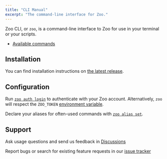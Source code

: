 ```yaml
---
title: "CLI Manual"
excerpt: "The command-line interface for Zoo."
---
```


Zoo CLI, or `zoo`, is a command-line interface to Zoo for use in your terminal or your scripts.

- [Available commands](/docs/developer-tools/cli/manual/zoo)

## Installation

You can find installation instructions on [the latest release](https://github.com/KittyCAD/cli/releases).

## Configuration

Run [`zoo auth login`](/docs/developer-tools/cli/manual/zoo_auth_login) to authenticate with your Zoo account. Alternatively, `zoo` will respect the `ZOO_TOKEN` [environment variable](/docs/developer-tools/cli/manual/zoo#about).

Declare your aliases for often-used commands with [`zoo alias set`](/docs/developer-tools/cli/manual/zoo_alias_set).

## Support

Ask usage questions and send us feedback in [Discussions](https://github.com/KittyCAD/cli/discussions)

Report bugs or search for existing feature requests in our [issue
tracker](https://github.com/KittyCAD/cli/issues)
